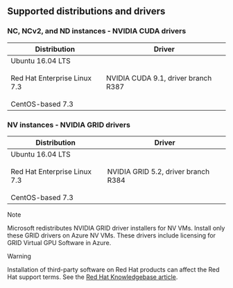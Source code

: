 ## Supported distributions and drivers


### NC, NCv2, and ND instances - NVIDIA CUDA drivers
| Distribution | Driver |
| --- | --- | 
| Ubuntu 16.04 LTS<br/><br/> Red Hat Enterprise Linux 7.3<br/><br/> CentOS-based 7.3 | NVIDIA CUDA 9.1, driver branch R387 |

### NV instances - NVIDIA GRID drivers


| Distribution | Driver |
| --- | --- | 
| Ubuntu 16.04 LTS<br/><br/>Red Hat Enterprise Linux 7.3<br/><br/>CentOS-based 7.3 | NVIDIA GRID 5.2, driver branch R384|

> [!NOTE]
> Microsoft redistributes NVIDIA GRID driver installers for NV VMs. Install only these GRID drivers on Azure NV VMs. These drivers include licensing for GRID Virtual GPU Software in Azure.
>

> [!WARNING] 
> Installation of third-party software on Red Hat products can affect the Red Hat support terms. See the [Red Hat Knowledgebase article](https://access.redhat.com/articles/1067).
>
